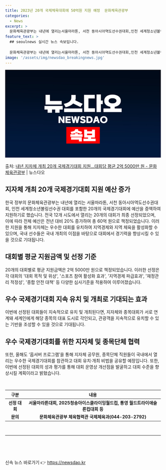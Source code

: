 ```yaml
---
title: 2023년 20개 국제체육대회에 50억원 지원 예정  문화체육관광부
categories:
  - News
excerpt: >
  문화체육관광부는 내년에 열리는서울마라톤, 서천 동아시아역도선수권대회,인천 세계청소년볼링선수권 대회 등 20개…
feature_text: >
  ## seoulnews 실시간 뉴스 속보입니다.

  문화체육관광부는 내년에 열리는서울마라톤, 서천 동아시아역도선수권대회,인천 세계청소년볼링선수권 대회 등 20개…
image: '/assets/img/newsdao_breakingnews.jpg'
---
```


![뉴스다오 속보](/assets/img/newsdao_breakingnews.jpg)

<p>출처: <a href="https://newsdao.kr/2870" rel="dofollow">내년 지자체 개최 20개 국제경기대회 지원…대회당 평균 2억 5000만 원 - 문화체육관광부</a> | 뉴스다오</p>

<h2 data-ke-size="size26">지자체 개최 20개 국제경기대회 지원 예산 증가</h2>
<p data-ke-size="size16">한국 정부의 문화체육관광부는 내년에 열리는 서울마라톤, 서천 동아시아역도선수권대회, 인천 세계청소년볼링선수권 대회를 포함한 20개의 국제경기대회에 예산을 증액하여 지원하기로 했습니다. 전국 12개 시도에서 열리는 20개의 대회가 최종 선정되었으며, 이에 따라 전체 예산은 전년 대비 20% 증가하여 총 60억 원으로 책정되었습니다. 이러한 지원을 통해 지자체는 우수한 대회를 유치하여 지역경제와 지역 체육을 활성화할 수 있으며, 국내 선수들은 국내 개최의 이점을 바탕으로 대회에서 경기력을 향상시킬 수 있을 것으로 기대됩니다.</p>

<h2 data-ke-size="size26">대회별 평균 지원금액 및 선정 기준</h2>
<p data-ke-size="size16">20개의 대회별로 평균 지원금액은 2억 5000만 원으로 책정되었습니다. 이러한 선정은 각 대회의 '대회 목적 및 위상', '스포츠 참여 활성화 효과', '지역경제 파급효과', '재정관리 적정성', '종합 안전 대책' 등 다양한 심사기준을 적용하여 이루어졌습니다.</p>

<h2 data-ke-size="size26">우수 국제경기대회 지속 유치 및 개최로 기대되는 효과</h2>
<p data-ke-size="size16">이번에 선정된 대회들이 지속적으로 유치 및 개최된다면, 지자체와 종목대회가 서로 연계돼 세계인에게 해당 종목의 대표 도시로 각인되고, 관광객을 지속적으로 유치할 수 있는 기반을 조성할 수 있을 것으로 기대됩니다.</p>

<h2 data-ke-size="size26">우수 국제경기대회를 위한 지자체 및 종목단체 협력</h2>
<p data-ke-size="size16">또한, 올해도 ‘옵서버 프로그램’을 통해 지자체 공무원, 종목단체 직원들이 국내에서 열리는 우수한 국제경기대회를 참관하고 대회 유치·개최 비법을 공유할 예정입니다. 또한, 이번에 선정된 대회의 성과 평가를 통해 대회 운영상 개선점을 발굴하고 대회 수준을 향상시킬 계획이라고 밝혔습니다.</p>

<p data-ke-size="size16">&nbsp;</p>

<table>
	<thead>
		<tr>
			<th style="text-align: center;"><b>구분</b></th>
			<th style="text-align: center;"><b>내용</b></th>
		</tr>
	</thead>
	<tbody>
		<tr>
			<td style="text-align: center;"><b>선정 대회</b></td>
			<td style="text-align: center;"><b>서울마라톤대회, 2025청송아이스클라이밍월드컵, 통영 월드트라이애슬론컵대회 등</b></td>
		</tr>
		<tr>
			<td style="text-align: center;"><b>문의</b></td>
			<td style="text-align: center;"><b>문화체육관광부 체육협력관 국제체육과(044-203-2792)</b></td>
		</tr>
	</tbody>
</table>

<p data-ke-size="size16">&nbsp;</p>

<hr>

<p data-ke-size="size16">&nbsp;</p>

<p data-ke-size="size16">&nbsp;</p> 

신속 뉴스 바로가기 👉 <a href="https://newsdao.kr" rel="dofollow">https://newsdao.kr</a>


